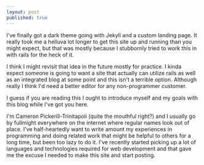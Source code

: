 ```yaml
---
layout: post
published: true
---
```

<p>
  I've finally got a dark theme going with Jekyll and a custom landing page. It really took me a helluva lot longer to get this site up and running than you might expect, but that was mostly because I stubbornly tried to work this in with rails for the heck of it.
</p>

<p>I think I might revisit that idea in the future mostly for practice. I kinda expect someone is going to want a site that actually can utilize rails as well as an integrated blog at some point and this isn't a terrible option. Although really I think I'd need a better editor for any non-programmer customer.</p>

<p>I guess if you are reading this I ought to introduce myself and my goals with this blog while I've got you here.</p>

<p>I'm Cameron Pickerill-Trinitapoli (quite the mouthful right?) and I usually go by fullmight everywhere on the internet where regular names look out of place. I've half-heartedly want to write amount my experiences in programming and doing related work that might be helpful to others for a long time, but been too lazy to do it. I've recently started picking up a lot of languages and technologies required for web development and that gave me the excuse I needed to make this site and start posting.</p>
